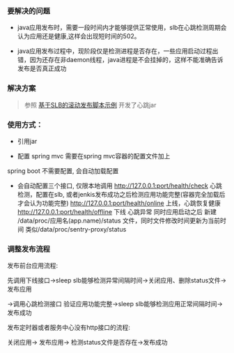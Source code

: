 ### 要解决的问题

- java应用发布时，需要一段时间内才能够提供正常使用，slb在心跳检测周期会认为应用还是健康,这样会出现短时间的502。

- java应用发布过程中，现阶段仅是检测进程是否存在，一些应用启动过程出错，因为还存在非daemon线程，java进程是不会挂掉的，这样不能准确告诉发布是否真正成功

### 解决方案

> 参照 [基于SLB的滚动发布脚本示例](https://help.aliyun.com/document_detail/57399.html?spm=5176.11065259.1996646101.searchclickresult.1f2fb390Dh5h49) 开发了心跳jar

### 使用方式：


- 引用jar

- 配置
spring mvc 需要在spring mvc容器的配置文件加上
<bean class="com.ggj.platform.sentry.heartbeat.HealthUrlConfig"/>
spring boot 不需要配置, 会自动加载配置
 
- 会自动配置三个接口, 仅限本地调用
http://127.0.0.1:port/health/check  心跳检测，配置在slb, 或者jenkis发布成功之后检测应用功能完整(容器完全加载后才会认为功能完整)
http://127.0.0.1:port/health/online 上线，心跳恢复健康
http://127.0.0.1:port/health/offline 下线 心跳异常
同时应用启动之后 新建 /data/proc/应用名(app.name)/status 文件，同时文件修改时间更新为当前时间
类似/data/proc/sentry-proxy/status
### 调整发布流程

发布前台应用流程:

先调用下线接口->sleep slb能够检测异常间隔时间->关闭应用、删除status文件->发布应用

->调用心跳检测接口 验证应用功能完整->sleep slb能够检测应用正常间隔时间->发布成功

 

发布定时器或者服务中心没有http接口的流程:

关闭应用-> 发布应用-> 检测status文件是否存在->发布成功

